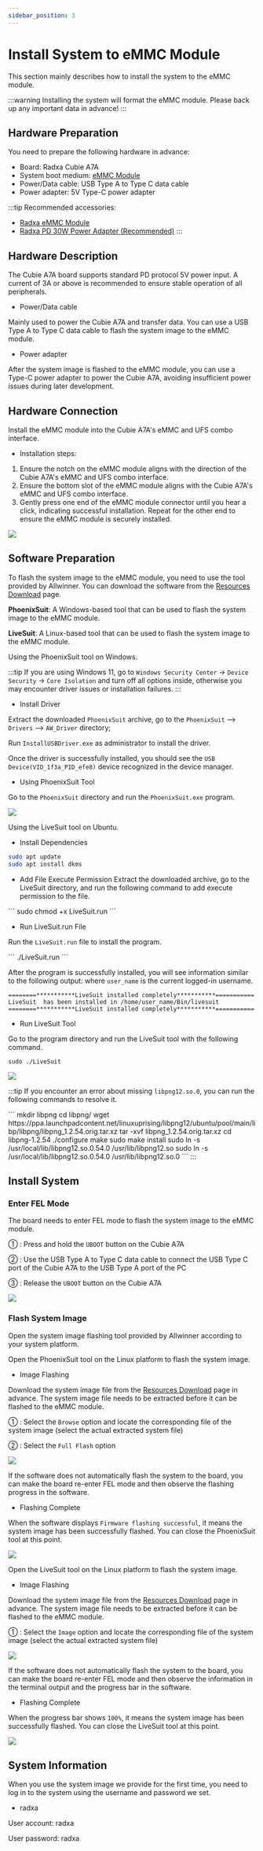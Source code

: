 ```yaml
---
sidebar_position: 3
---
```


# Install System to eMMC Module

This section mainly describes how to install the system to the eMMC module.

:::warning
Installing the system will format the eMMC module. Please back up any important data in advance!
:::

## Hardware Preparation

You need to prepare the following hardware in advance:

- Board: Radxa Cubie A7A
- System boot medium: [eMMC Module](https://radxa.com/products/accessories/emmc-module)
- Power/Data cable: USB Type A to Type C data cable
- Power adapter: 5V Type-C power adapter

:::tip
Recommended accessories:

- [Radxa eMMC Module](https://radxa.com/products/accessories/emmc-module)
- [Radxa PD 30W Power Adapter (Recommended)](https://radxa.com/products/accessories/power-pd-30w)
  :::

## Hardware Description

The Cubie A7A board supports standard PD protocol 5V power input. A current of 3A or above is recommended to ensure stable operation of all peripherals.

- Power/Data cable

Mainly used to power the Cubie A7A and transfer data. You can use a USB Type A to Type C data cable to flash the system image to the eMMC module.

- Power adapter

After the system image is flashed to the eMMC module, you can use a Type-C power adapter to power the Cubie A7A, avoiding insufficient power issues during later development.

## Hardware Connection

Install the eMMC module into the Cubie A7A's eMMC and UFS combo interface.

- Installation steps:

1. Ensure the notch on the eMMC module aligns with the direction of the Cubie A7A's eMMC and UFS combo interface.
2. Ensure the bottom slot of the eMMC module aligns with the Cubie A7A's eMMC and UFS combo interface.
3. Gently press one end of the eMMC module connector until you hear a click, indicating successful installation. Repeat for the other end to ensure the eMMC module is securely installed.

<div style={{textAlign: 'center'}}>
  <img src="/en/img/cubie/a7a/a7a-emmc.webp" style={{width: '100%', maxWidth: '1200px'}} />
</div>

## Software Preparation

To flash the system image to the eMMC module, you need to use the tool provided by Allwinner. You can download the software from the [Resources Download](../../../download) page.

**PhoenixSuit**: A Windows-based tool that can be used to flash the system image to the eMMC module.

**LiveSuit**: A Linux-based tool that can be used to flash the system image to the eMMC module.

<Tabs queryString="platform">

<TabItem value="Windows">

Using the PhoenixSuit tool on Windows.

:::tip
If you are using Windows 11, go to `Windows Security Center` → `Device Security` → `Core Isolation` and turn off all options inside, otherwise you may encounter driver issues or installation failures.
:::

- Install Driver

Extract the downloaded `PhoenixSuit` archive, go to the `PhoenixSuit` --> `Drivers` --> `AW_Driver` directory;

Run `InstallUSBDriver.exe` as administrator to install the driver.

Once the driver is successfully installed, you should see the `USB Device(VID_1f3a_PID_efe8)` device recognized in the device manager.

- Using PhoenixSuit Tool

Go to the `PhoenixSuit` directory and run the `PhoenixSuit.exe` program.

<div style={{textAlign: 'center'}}>
  <img src="/en/img/cubie/a7a/a7a-phoenixsuit-windows-1.webp" style={{width: '80%', maxWidth: '1200px'}} />
</div>

</TabItem>

<TabItem value="Linux">

Using the LiveSuit tool on Ubuntu.

- Install Dependencies

```bash
sudo apt update
sudo apt install dkms
```

- Add File Execute Permission
  Extract the downloaded archive, go to the LiveSuit directory, and run the following command to add execute permission to the file.

<NewCodeBlock tip="Host-Linux$" type="host">
```
sudo chmod +x LiveSuit.run
```
</NewCodeBlock>

- Run LiveSuit.run File

Run the `LiveSuit.run` file to install the program.

<NewCodeBlock tip="Host-Linux$" type="host">
```
./LiveSuit.run
```
</NewCodeBlock>

After the program is successfully installed, you will see information similar to the following output: where `user_name` is the current logged-in username.

```
========***********LiveSuit installed completely***********===========
LiveSuit  has been installed in /home/user_name/Bin/livesuit
========***********LiveSuit installed completely***********===========
```

- Run LiveSuit Tool

Go to the program directory and run the LiveSuit tool with the following command.
<NewCodeBlock tip="Host-Linux$" type="host">

```
sudo ./LiveSuit
```

</NewCodeBlock>

<div style={{textAlign: 'center'}}>
  <img src="/en/img/cubie/a7a/a7a-livesuit-linux-1.webp" style={{width: '80%', maxWidth: '1200px'}} />
</div>

:::tip
If you encounter an error about missing `libpng12.so.0`, you can run the following commands to resolve it.

<NewCodeBlock tip="Host-Linux$" type="host">
```
mkdir libpng
cd libpng/
wget https://ppa.launchpadcontent.net/linuxuprising/libpng12/ubuntu/pool/main/libp/libpng/libpng_1.2.54.orig.tar.xz
tar -xvf libpng_1.2.54.orig.tar.xz
cd libpng-1.2.54
./configure
make
sudo make install
sudo ln -s /usr/local/lib/libpng12.so.0.54.0 /usr/lib/libpng12.so
sudo ln -s /usr/local/lib/libpng12.so.0.54.0 /usr/lib/libpng12.so.0
```
</NewCodeBlock>
:::

</TabItem>

</Tabs>

## Install System

### Enter FEL Mode

The board needs to enter FEL mode to flash the system image to the eMMC module.

① : Press and hold the `UBOOT` button on the Cubie A7A

② : Use the USB Type A to Type C data cable to connect the USB Type C port of the Cubie A7A to the USB Type A port of the PC

③ : Release the `UBOOT` button on the Cubie A7A

<div style={{textAlign: 'center'}}>
  <img src="/en/img/cubie/a7a/a7a-write-mode.webp" style={{width: '100%', maxWidth: '1200px'}} />
</div>

### Flash System Image

Open the system image flashing tool provided by Allwinner according to your system platform.

<Tabs queryString="platform">

<TabItem value="Windows">

Open the PhoenixSuit tool on the Linux platform to flash the system image.

- Image Flashing

Download the system image file from the [Resources Download](../../../download) page in advance. The system image file needs to be extracted before it can be flashed to the eMMC module.

① : Select the `Browse` option and locate the corresponding file of the system image (select the actual extracted system file)

② : Select the `Full Flash` option

<div style={{textAlign: 'center'}}>
  <img src="/en/img/cubie/a7a/a7a-phoenixsuit-windows-2.webp" style={{width: '80%', maxWidth: '1200px'}} />
</div>

If the software does not automatically flash the system to the board, you can make the board re-enter FEL mode and then observe the flashing progress in the software.

- Flashing Complete

When the software displays `Firmware flashing successful`, it means the system image has been successfully flashed. You can close the PhoenixSuit tool at this point.

<div style={{textAlign: 'center'}}>
  <img src="/en/img/cubie/a7a/a7a-phoenixsuit-windows-3.webp" style={{width: '80%', maxWidth: '1200px'}} />
</div>
</TabItem>

<TabItem value="Linux">

Open the LiveSuit tool on the Linux platform to flash the system image.

- Image Flashing

Download the system image file from the [Resources Download](../../download) page in advance. The system image file needs to be extracted before it can be flashed to the eMMC module.

① : Select the `Image` option and locate the corresponding file of the system image (select the actual extracted system file)

<div style={{textAlign: 'center'}}>
  <img src="/en/img/cubie/a7a/a7a-livesuit-linux-2.webp" style={{width: '80%', maxWidth: '1200px'}} />
</div>

If the software does not automatically flash the system to the board, you can make the board re-enter FEL mode and then observe the information in the terminal output and the progress bar in the software.

- Flashing Complete

When the progress bar shows `100%`, it means the system image has been successfully flashed. You can close the LiveSuit tool at this point.

<div style={{textAlign: 'center'}}>
  <img src="/en/img/cubie/a7a/a7a-livesuit-linux-3.webp" style={{width: '80%', maxWidth: '1200px'}} />
</div>

</TabItem>

</Tabs>

## System Information

When you use the system image we provide for the first time, you need to log in to the system using the username and password we set.

- radxa

User account: radxa

User password: radxa
